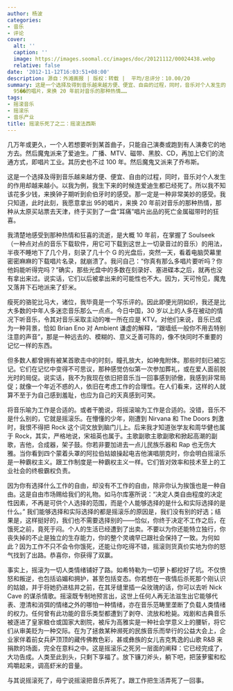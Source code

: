 ```yaml
---
author: 杨波
categories:
- 音乐
- 评论
cover:
  alt: ''
  caption: ''
  image: https://images.soomal.cc/images/doc/20121112/00024438.webp
  relative: false
date: '2012-11-12T16:03:51+08:00'
description: 源自：外滩画报 | 版权：转载 |  平均/总评分：10.00/20
summary: 这是一个选择及得到音乐越来越方便、便宜、自由的过程，同时，音乐对个人发生的作用却越来越小。以我为例，我生下来的时候连爱迪生都已经死了。所以我不知该花多少钱，来换钟子期听到俞伯牙时的感受。那一定是一种非常美妙的感受。我只知道，此时此刻，我愿意拿出
  95��的唱片，来换 20 年前对音乐的那种热情……
tags:
- 摇滚音乐
- 摇滚乐
- 音乐产业
title: 摇滚乐死了之二：摇滚法西斯
---
```


几万年或更久，一个人若想要听到某首曲子，只能自己演奏或跑到有人演奏它的地方去。然后魔鬼派来了爱迪生。广播、MTV、磁带、黑胶、CD，再加上它们的流通方式，即唱片工业。其历史也不过 100  年。然后魔鬼又派来了乔布斯。

这是一个选择及得到音乐越来越方便、便宜、自由的过程，同时，音乐对个人发生的作用却越来越小。以我为例，我生下来的时候连爱迪生都已经死了。所以我不知该花多少钱，来换钟子期听到俞伯牙时的感受。那一定是一种非常美妙的感受。我只知道，此时此刻，我愿意拿出 95的唱片，来换 20 年前对音乐的那种热情，那种从太原买站票去天津，终于买到了一盘“耳痛”唱片出品的死亡金属磁带时的狂喜。

我清楚地感受到那种热情和狂喜的流逝，是大概 10 年前，在掌握了 Soulseek（一种点对点的音乐下载软件，用它可下载到这世上一切录音过的音乐）的用法，半夜不睡地下了几个月，刻录了几十个 G 的光盘后，突然一天，看着电脑荧幕里密密麻麻的下载唱片名录，就崩溃了。我问自己：“你真有那么多唱片要听吗？你他妈能听得完吗？”确实，那些光盘中的多数在刻录好、塞进碟本之后，就再也没有拿出来过。说实话，它们以后被拿出来的可能性也不大。因为，天可怜见，魔鬼又落井下石地派来了虾米。

瘦死的骆驼比马大，诸位，我毕竟是一个写乐评的。因此即便光阴如织，我还是比大多数的中年人多迷恋音乐那么一点点。今日中国，30 岁以上的人多在被动的情况下听音乐，令其对音乐采取主动的唯一所在应是 KTV。对他们来说，音乐已成为一种背景，恰如 Brian Eno 对 Ambient 谦虚的解释，“跟墙纸一般你不用去特别注意的声音”，那是一种远去的、模糊的、意义乏善可陈的，像不快同时不重要的记忆一样的东西。

但多数人都曾拥有被某首歌击中的时刻，瞳孔放大，如神鬼附体。那些时刻已被忘记。它们在记忆中变得不可思议，那种感觉仿似第一次参加葬礼，或在爱人面前脱光时的局促。说实话，我不为我现在依旧把音乐当一回事感到骄傲，我感到非常局促；就像一个年近不惑的人，依旧在考虑工作的合理性。在人们看来，这样的人就算不至于为自己感到羞耻，也应为自己的天真感到可笑。

将音乐喻为工作是合适的。或者干脆说，将摇滚喻为工作是合适的。没错，音乐不是什么别的，它就是摇滚乐。在懵懂的少年，刚遭到 Nirvana 和 The Doors 刺激时，我恨不得把 Rock 这个词文放到脑门儿上。后来我才知道张学友和周华健也属于 Rock，其实，严格地说，宋祖英也属于。主歌副歌主歌副歌和掀起高潮的副歌，吉他，合成器，架子鼓。你若非要加进去一点儿民族乐器和 Rap 也无伤大雅。当你看到四个蒙着头罩的阿拉伯姑娘操起电吉他演唱朋克时，你会明白摇滚乐是一种霸权主义。跟工作制度是一种霸权主义一样。它们皆对效率和技术至上的工业社会的终极霸权负责。

因为你有选择什么工作的自由，却没有不工作的自由，除非你认为挨饿也是一种自由。这是自由市场赐给我们的礼物。如马尔库塞所说：“决定人类自由程度的决定性因素，不再是可供个人选择的范围，而是个人能够选择的是什么和实际选择的是什么。” 我们能够选择和实际选择的都是摇滚乐的原因是，我们没有别的好选；结果是，这样挺好的，我们也不需要选择别的――恰似，你终于决定不工作之后，在饿死之前，竟死于闷。个人的生活已经遭到了出卖。不要以为你还能特立独行，你丧失掉的不止是独立的生存能力，你的整个灵魂早已跟社会保持了一致。为何如此？因为工作不只不会令你饿死，还能让你吃得不错，摇滚则货真价实地为你的怒气找到了出路。恭喜你，你获得了双赢。

事实上，摇滚为一切人类情绪铺好了路。如希特勒为一切萝卜都挖好了坑。不仅愤怒和叛逆，也包括谄媚和拥护，甚至包括变态。你若想在一夜情后杀死那个刚认识的姑娘，并于将她扔进枯井之前，在其牙缝里插一朵玫瑰的话，你可以去听 Nick Cave 的谋杀情歌。摇滚既专制地预言出，这世上任何人再无法滋生出它能够代表、澄清和消弭的情绪之外的哪怕一种情绪，亦在音乐范畴里垄断了负载人类情绪的权力。任何曾有此功能的音乐类型都遭到了剥夺、流放和枪毙。戏剧和古典音乐被逐进了皇家粮仓或国家大剧院，被斥为高雅实是一种社会学意义上的腰斩，将它们从审美贬为一种交际。在为了拯救某种濒死的民族音乐而举行的公益大会上，企业家伴着前女兵萨顶顶的藏传佛教色彩，甚或彝族的女儿吉克隽逸的山歌 R&B 来捐款的场面，完全在意料之中。这是摇滚乐之死另一层面的阐释：它已经完成了，大功告成。人类至此到头，只剩下享福了。放下镰刀斧头，躺下吧，把菠萝蜜和松鸡嚼起来，调高虾米的音量。

与其说摇滚死了，毋宁说摇滚把音乐弄死了。跟工作把生活弄死了一回事。